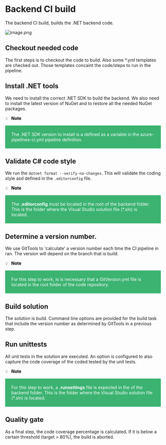 # Backend CI build

The backend CI build, builds the .NET backend code.

![image.png](/.attachments/image-dd065be8-7b64-435d-b738-f04fbab72c0b.png)

## Checkout needed code
The first steps is to checkout the code to build. Also some *.yml templates are checked out. Those templates concaint the code/steps to run in the pipeline.

## Install .NET tools
We need to install the correct .NET SDK to build the backend. We also need to install the latest version of NuGet and to restore all the needed NuGet packages.

💡<span style="color:black;padding:10px;">**Note** </span>
<p>
<div style=background-color:mediumseagreen;padding:20px;color:white>
The .NET SDK version to install is a defined as a variable in the azure-pipelines-ci.yml pipeline definition.
</div>
</p>

## Validate C# code style
We run the `dotnet format --verify-no-changes`. This will validate the coding style asd defined in the `.editorconfig` file.

💡<span style="color:black;padding:10px;">**Note** </span>
<p>
<div style=background-color:mediumseagreen;padding:20px;color:white>
The <strong>.editorconfig</strong> must be located in the root of the backend folder. This is the folder where the Visual Studio solution file (*.sln) is located.
</div>
</p>

## Determine a version number.
We use GitTools to 'calculate' a version number each time the CI pipeline in ran. The version will depend on the branch that is build.

💡<span style="color:black;padding:10px;">**Note** </span>
<p>
<div style=background-color:mediumseagreen;padding:20px;color:white>
For this step to work, is is necessary that a GitVersion.yml file is located in the root folder of the code repository.
</div>
</p>

## Build solution
The solution is build. Command line options are provided for the build task that include the version number as determined by GitTools in a previous step.

## Run unittests
All unit tests in the solution are executed. An option is configured to also capture the code coverage of the coded tested by the unit tests.

💡<span style="color:black;padding:10px;">**Note** </span>
<p>
<div style=background-color:mediumseagreen;padding:20px;color:white>
For this step to work, a <strong>.runsettings</strong> file is expected in the of the backend folder. This is the folder where the Visual Studio solution file (*.sln) is located.
</div>
</p>

## Quality gate
As a final step, the code coverage percentage is calculated. If it is below a certain threshold (target > 80%), the build is aborted.